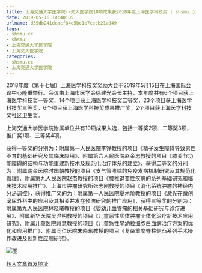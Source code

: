 ```yaml
---
title: 上海交通大学医学院->交大医学院10项成果获2018年度上海医学科技奖 | shsmu.cc
date: 2019-05-16 14:40:05
urlname: d35db241deacf84e5bc1e7cecb21ad49
tags: 
- shsmu.cc
- shsmu
- 上海交通大学医学院
- 上海交大医学院
categories:
- shsmu.cc
- 上海交通大学医学院
---
```



2018年度（第十七届）上海医学科技奖奖励大会于2019年5月15日在上海国际会议中心隆重举行。会议由上海市医学会徐建光会长主持，本年度共有6个项目获上海医学科技奖一等奖，14个项目获上海医学科技奖二等奖，23个项目获上海医学科技奖三等奖，6个项目获上海医学科技奖成果推广奖，2个项目获上海医学科技奖社区卫生奖。

上海交通大学医学院附属单位共有10项成果入选，包括一等奖2项、二等奖3项，推广奖1项、三等奖4项。

获得一等奖的分别为：附属第一人民医院李铮教授的项目《精子发生障碍导致男性不育的基础研究及其临床应用》、附属第六人民医院赵金忠教授的项目《膝关节功能障碍的结构与功能重建新技术及规范化治疗体系的建立》，获得二等奖的分别为：附属瑞金医院时国朝教授的项目《支气管哮喘的免疫发病机制研究及其规范化管理》、附属第九人民医院赵杰教授的项目《腰椎退变性疾病的系列基础研究和临床技术应用推广》、上海市肿瘤研究所张志刚教授的项目《消化系统肿瘤的神经内分泌调控》，获得推广奖的为：附属第一人民医院夏术阶教授的项目《激光在微创泌尿外科中的应用及其相关并发症预防研究的推广应用》，获得三等奖的分别为：附属第九人民医院林晓曦教授的项目《婴幼儿血管瘤的相关基础研究与诊疗进展》、附属新华医院吴晔明教授的项目《儿童恶性实体肿瘤个体化治疗新技术应用研究》、附属儿童医院蒋慧教授的项目《儿童急性早幼粒细胞白血病治疗方案的优化和应用推广》、附属同仁医院朱晓东教授的项目《复杂重度脊柱侧凸系列手术操作改进及创新性应用研究》。



![图](https://www.shsmu.edu.cn/__local/3/87/78/6F30B122634EE45E2F13F38BF8F_EB8AEFB4_1B4BA.jpg)

[转入文章首发地址](https://www.shsmu.edu.cn/news/info/1002/16422.htm)